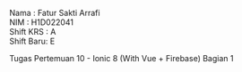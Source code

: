 Nama      : Fatur Sakti Arrafi<br>
NIM       : H1D022041<br>
Shift KRS : A<br>
Shift Baru: E<br>


Tugas Pertemuan 10 - Ionic 8 (With Vue + Firebase) Bagian 1
